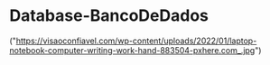 # Database-BancoDeDados


("https://visaoconfiavel.com/wp-content/uploads/2022/01/laptop-notebook-computer-writing-work-hand-883504-pxhere.com_.jpg")
